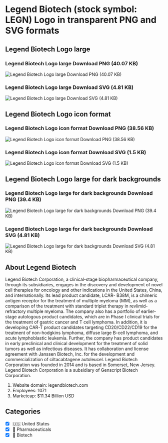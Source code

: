 # Legend Biotech (stock symbol: LEGN) Logo in transparent PNG and SVG formats

## Legend Biotech Logo large

### Legend Biotech Logo large Download PNG (40.07 KB)

![Legend Biotech Logo large Download PNG (40.07 KB)](/img/orig/LEGN_BIG-ff3dc7f0.png)

### Legend Biotech Logo large Download SVG (4.81 KB)

![Legend Biotech Logo large Download SVG (4.81 KB)](/img/orig/LEGN_BIG-36c6e338.svg)

## Legend Biotech Logo icon format

### Legend Biotech Logo icon format Download PNG (38.56 KB)

![Legend Biotech Logo icon format Download PNG (38.56 KB)](/img/orig/LEGN-311da30b.png)

### Legend Biotech Logo icon format Download SVG (1.5 KB)

![Legend Biotech Logo icon format Download SVG (1.5 KB)](/img/orig/LEGN-93438fec.svg)

## Legend Biotech Logo large for dark backgrounds

### Legend Biotech Logo large for dark backgrounds Download PNG (39.4 KB)

![Legend Biotech Logo large for dark backgrounds Download PNG (39.4 KB)](/img/orig/LEGN_BIG.D-69b253be.png)

### Legend Biotech Logo large for dark backgrounds Download SVG (4.81 KB)

![Legend Biotech Logo large for dark backgrounds Download SVG (4.81 KB)](/img/orig/LEGN_BIG.D-9174e4a1.svg)

## About Legend Biotech

Legend Biotech Corporation, a clinical-stage biopharmaceutical company, through its subsidiaries, engages in the discovery and development of novel cell therapies for oncology and other indications in the United States, China, and internationally. Its lead product candidate, LCAR- B38M, is a chimeric antigen receptor for the treatment of multiple myeloma (MM), as well as a comparison of the treatment with standard triplet therapy in revlimid-refractory multiple myeloma. The company also has a portfolio of earlier-stage autologous product candidates, which are in Phase I clinical trials for the treatment of gastric cancer and T cell lymphoma. In addition, it is developing CAR-T product candidates targeting CD20/CD22/CD19 for the treatment of non-hodgkins lymphoma, diffuse large B-cell lymphoma, and acute lymphoblastic leukemia. Further, the company has product candidates in early preclinical and clinical development for the treatment of solid tumors as well as infectious diseases. It has collaboration and license agreement with Janssen Biotech, Inc. for the development and commercialization of ciltacabtagene autoleucel. Legend Biotech Corporation was founded in 2014 and is based in Somerset, New Jersey. Legend Biotech Corporation is a subsidiary of Genscript Biotech Corporation.

1. Website domain: legendbiotech.com
2. Employees: 1071
3. Marketcap: $11.34 Billion USD


## Categories
- [x] 🇺🇸 United States
- [x] 💊 Pharmaceuticals
- [x] 🧬 Biotech
